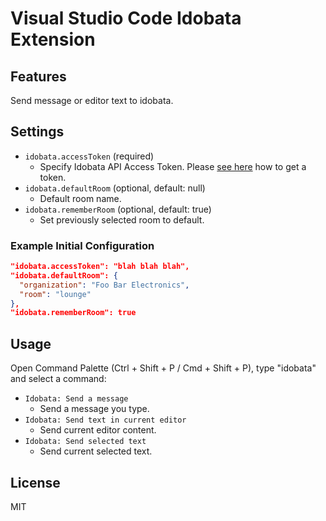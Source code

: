 # Visual Studio Code Idobata Extension

## Features

Send message or editor text to idobata.

## Settings

* `idobata.accessToken` (required)
  * Specify Idobata API Access Token. Please [see here](https://idobata.io/ja/api) how to get a token.
* `idobata.defaultRoom` (optional, default: null)
  * Default room name.
* `idobata.rememberRoom` (optional, default: true)
  * Set previously selected room to default.

### Example Initial Configuration

```json
"idobata.accessToken": "blah blah blah",
"idobata.defaultRoom": {
  "organization": "Foo Bar Electronics",
  "room": "lounge"
},
"idobata.rememberRoom": true
```


## Usage

Open Command Palette (Ctrl + Shift + P / Cmd + Shift + P), type "idobata" and select a command:

* `Idobata: Send a message`
  * Send a message you type.
* `Idobata: Send text in current editor`
  * Send current editor content.
* `Idobata: Send selected text`
  * Send current selected text.

## License

MIT
